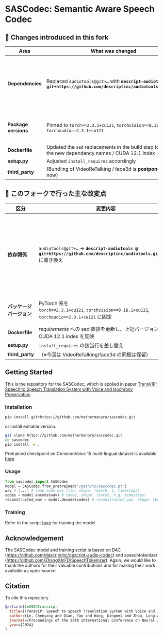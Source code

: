 # SASCodec: Semantic Aware Speech Codec


## 🚧  Changes introduced in this fork
| Area | What was changed | Why |
|------|------------------|-----|
| **Dependencies** | Replaced `audiotools@git+…` with **`descript-audiotools @ git+https://github.com/descriptinc/audiotools.git@main`** | Starting with **pip 24** the resolver raises an error if the *requested name* (left of the `@`) and the `Name` field inside the package’s `METADATA` don’t match. The official distribution name is `descript-audiotools`, so the requirement had to be updated. |
| **Package versions** | Pinned to `torch==2.3.1+cu121`, `torchvision==0.18.1+cu121`, `torchaudio==2.3.1+cu121` | These versions align with the CUDA 12.1 toolchain baked into the base image `nvcr.io/nvidia/pytorch:24.05-py3`. |
| **Dockerfile** | Updated the `sed` replacements in the build step to reflect the new dependency names / CUDA 12.1 index | – |
| **setup.py** | Adjusted `install_requires` accordingly | – |
| **third_party** | (Bundling of VideoReTalking / face3d is **postponed** for now) | – |

## 🚧  このフォークで行った主な改変点
| 区分 | 変更内容 | 理由 |
|------|----------|------|
| **依存関係** | `audiotools@git+…` → **`descript-audiotools @ git+https://github.com/descriptinc/audiotools.git@main`** に書き換え | pip 24 以降は *要求名（egg / @ の左側）* と *パッケージメタデータ内の Name フィールド* が一致しないと `has inconsistent name` エラーで失敗するため。公式レポジトリの実際の distribution 名は `descript-audiotools` なので、これに合わせた（詳しくは ▶︎ 「pip 24 で起きる名前不一致問題」章を参照）。 |
| **パッケージバージョン** | PyTorch 系を <br>`torch==2.3.1+cu121`, `torchvision==0.18.1+cu121`, `torchaudio==2.3.1+cu121` に固定 | ベースイメージ `nvcr.io/nvidia/pytorch:24.05-py3` が CUDA 12.1 系のため整合を取った。 |
| **Dockerfile** | *requirements* への sed 置換を更新し、上記バージョン／CUDA 12.1 index を反映 | – |
| **setup.py** | `install_requires` の該当行を差し替え | – |
| **third_party** | （※今回は VideoReTalking/face3d の同梱は保留） | – |


## Getting Started

This is the repository for the SASCodec, which is applied in paper [TransVIP: Speech to Speech Translation System with Voice and Isochrony Preservation](https://arxiv.org/abs/2405.17809).

### Installation

```bash
pip install git+https://github.com/nethermanpro/sascodec.git
```

or install editable version.

```bash
git clone https://github.com/nethermanpro/sascodec.git
cd sascodec
pip install -e .
```

Pretrained checkpoint on CommonVoice 15 multi-lingual dataset is available [here](https://drive.google.com/file/d/1PlFqmWuG_OkXAqstbVKufSb1h88pOXuE/view?usp=sharing).

### Usage

```python
from sascodec import SASCodec
model = SASCodec.from_pretrained("/path/to/sascodec.pt")
wav = [...] # load some wav file, shape: (batch, 1, timesteps)
codes = model.encode(wav) # codes, shape: (batch, n_q, timesteps)
reconstructed_wav = model.decode(codes) # reconstructed_wav, shape: (batch, 1, timesteps)
```

### Training

Refer to the script [here](https://github.com/nethermanpro/transvip) for training the model.

## Acknowledgement

The SASCodec model and training script is based on DAC (<https://github.com/descriptinc/descript-audio-codec>) and speechtokenizer (<https://github.com/ZhangXInFD/SpeechTokenizer>). Again, we would like to thank the authors for their valuable contributions and for making their work available as open-source.

## Citation

To cite this repository

```bibtex
@article{le2024transvip,
  title={TransVIP: Speech to Speech Translation System with Voice and Isochrony Preservation},
  author={Le, Chenyang and Qian, Yao and Wang, Dongmei and Zhou, Long and Liu, Shujie and Wang, Xiaofei and Yousefi, Midia and Qian, Yanmin and Li, Jinyu and Zhao, Sheng and others},
  journal={Proceedings of the 38th International Conference on Neural Information Processing Systems (NeurIPS 2024)},
  year={2024}
}
```

